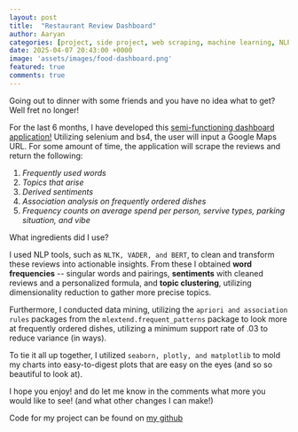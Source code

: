 ```yaml
---
layout: post
title:  "Restaurant Review Dashboard"
author: Aaryan
categories: [project, side project, web scraping, machine learning, NLP, streamlit, food]
date: 2025-04-07 20:43:00 +0000
image: 'assets/images/food-dashboard.png'
featured: true
comments: true
---
```


Going out to dinner with some friends and you have no idea what to get? Well fret no longer! 

For the last 6 months, I have developed this [semi-functioning dashboard application!](https://restaurant-reviews.streamlit.app) Utilizing selenium and bs4, the user will input a Google Maps URL. For some amount of time, the application will scrape the reviews and return the following:

1. *Frequently used words*
2. *Topics that arise*
3. *Derived sentiments*
4. *Association analysis on frequently ordered dishes*
5. *Frequency counts on average spend per person, servive types, parking situation, and vibe*

What ingredients did I use?

I used NLP tools, such as `NLTK, VADER, and BERT`, to clean and transform these reviews into actionable insights. From these I obtained **word frequencies** -- singular words and pairings, **sentiments** with cleaned reviews and a personalized formula, and **topic clustering**, utilizing dimensionality reduction to gather more precise topics. 

Furthermore, I conducted data mining, utilizing the `apriori and association rules` packages from the `mlextend.frequent_patterns` package to look more at frequently ordered dishes, utilizing a minimum support rate of .03 to reduce variance (in ways). 

To tie it all up together, I utilized `seaborn, plotly, and matplotlib` to mold my charts into easy-to-digest plots that are easy on the eyes (and so so beautiful to look at).

I hope you enjoy! and do let me know in the comments what more you would like to see! (and what other changes I can make!)

Code for my project can be found on [my github](https://github.com/Aarylitics/restaurant_review_dashboard)